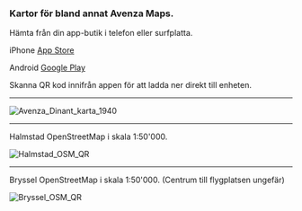### Kartor för bland annat Avenza Maps.
Hämta från din app-butik i telefon eller surfplatta.

iPhone [App Store](https://itunes.apple.com/app/apple-store/id388424049?pt=384956&ct=general_src-avweb_home_md-button&mt=8)

Android [Google Play](https://play.google.com/store/apps/details?id=com.Avenza&utm_source=avweb_home&utm_medium=button&utm_campaign=general)

Skanna QR kod innifrån appen för att ladda ner direkt till enheten.

---

![Avenza_Dinant_karta_1940](https://github.com/klakar/maps/assets/6375959/a2bd3c5e-0601-4a4a-9c84-f0bfe735a166)

---

Halmstad OpenStreetMap i skala 1:50'000.

![Halmstad_OSM_QR](https://github.com/klakar/maps/assets/6375959/b270cb25-4b51-4525-be99-116a1688550e)

---

Bryssel OpenStreetMap i skala 1:50'000. (Centrum till flygplatsen ungefär)

![Bryssel_OSM_QR](https://github.com/klakar/maps/assets/6375959/1b2ff9ff-07bb-4786-8730-f2af38c7965e)
